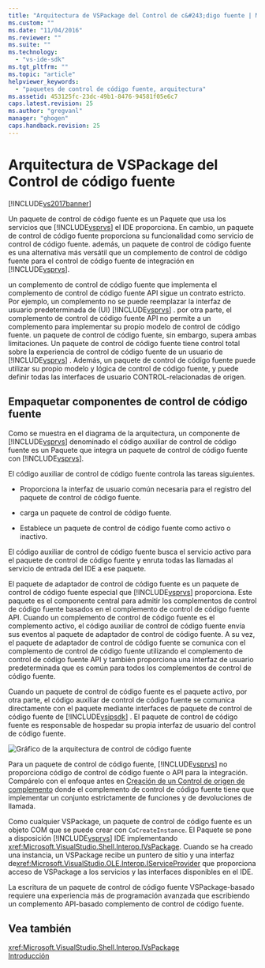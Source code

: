 ```yaml
---
title: "Arquitectura de VSPackage del Control de c&#243;digo fuente | Microsoft Docs"
ms.custom: ""
ms.date: "11/04/2016"
ms.reviewer: ""
ms.suite: ""
ms.technology: 
  - "vs-ide-sdk"
ms.tgt_pltfrm: ""
ms.topic: "article"
helpviewer_keywords: 
  - "paquetes de control de código fuente, arquitectura"
ms.assetid: 453125fc-23dc-49b1-8476-94581f05e6c7
caps.latest.revision: 25
ms.author: "gregvanl"
manager: "ghogen"
caps.handback.revision: 25
---
```

# Arquitectura de VSPackage del Control de c&#243;digo fuente
[!INCLUDE[vs2017banner](../../code-quality/includes/vs2017banner.md)]

Un paquete de control de código fuente es un Paquete que usa los servicios que [!INCLUDE[vsprvs](../../code-quality/includes/vsprvs_md.md)] el IDE proporciona.  En cambio, un paquete de control de código fuente proporciona su funcionalidad como servicio de control de código fuente.  además, un paquete de control de código fuente es una alternativa más versátil que un complemento de control de código fuente para el control de código fuente de integración en [!INCLUDE[vsprvs](../../code-quality/includes/vsprvs_md.md)].  
  
 un complemento de control de código fuente que implementa el complemento de control de código fuente API sigue un contrato estricto.  Por ejemplo, un complemento no se puede reemplazar la interfaz de usuario predeterminada de \(UI\) [!INCLUDE[vsprvs](../../code-quality/includes/vsprvs_md.md)] .  por otra parte, el complemento de control de código fuente API no permite a un complemento para implementar su propio modelo de control de código fuente.  un paquete de control de código fuente, sin embargo, supera ambas limitaciones.  Un paquete de control de código fuente tiene control total sobre la experiencia de control de código fuente de un usuario de [!INCLUDE[vsprvs](../../code-quality/includes/vsprvs_md.md)] .  Además, un paquete de control de código fuente puede utilizar su propio modelo y lógica de control de código fuente, y puede definir todas las interfaces de usuario CONTROL\-relacionadas de origen.  
  
## Empaquetar componentes de control de código fuente  
 Como se muestra en el diagrama de la arquitectura, un componente de [!INCLUDE[vsprvs](../../code-quality/includes/vsprvs_md.md)] denominado el código auxiliar de control de código fuente es un Paquete que integra un paquete de control de código fuente con [!INCLUDE[vsprvs](../../code-quality/includes/vsprvs_md.md)].  
  
 El código auxiliar de control de código fuente controla las tareas siguientes.  
  
-   Proporciona la interfaz de usuario común necesaria para el registro del paquete de control de código fuente.  
  
-   carga un paquete de control de código fuente.  
  
-   Establece un paquete de control de código fuente como activo o inactivo.  
  
 El código auxiliar de control de código fuente busca el servicio activo para el paquete de control de código fuente y enruta todas las llamadas al servicio de entrada del IDE a ese paquete.  
  
 El paquete de adaptador de control de código fuente es un paquete de control de código fuente especial que [!INCLUDE[vsprvs](../../code-quality/includes/vsprvs_md.md)] proporciona.  Este paquete es el componente central para admitir los complementos de control de código fuente basados en el complemento de control de código fuente API.  Cuando un complemento de control de código fuente es el complemento activo, el código auxiliar de control de código fuente envía sus eventos al paquete de adaptador de control de código fuente.  A su vez, el paquete de adaptador de control de código fuente se comunica con el complemento de control de código fuente utilizando el complemento de control de código fuente API y también proporciona una interfaz de usuario predeterminada que es común para todos los complementos de control de código fuente.  
  
 Cuando un paquete de control de código fuente es el paquete activo, por otra parte, el código auxiliar de control de código fuente se comunica directamente con el paquete mediante interfaces de paquete de control de código fuente de [!INCLUDE[vsipsdk](../../extensibility/includes/vsipsdk_md.md)] .  El paquete de control de código fuente es responsable de hospedar su propia interfaz de usuario del control de código fuente.  
  
 ![Gráfico de la arquitectura de control de código fuente](../../extensibility/internals/media/vsipsccarch.png "VSIPSCCArch")  
  
 Para un paquete de control de código fuente, [!INCLUDE[vsprvs](../../code-quality/includes/vsprvs_md.md)] no proporciona código de control de código fuente o API para la integración.  Compárelo con el enfoque antes en [Creación de un Control de origen de complemento](../../extensibility/internals/creating-a-source-control-plug-in.md) donde el complemento de control de código fuente tiene que implementar un conjunto estrictamente de funciones y de devoluciones de llamada.  
  
 Como cualquier VSPackage, un paquete de control de código fuente es un objeto COM que se puede crear con `CoCreateInstance`.  El Paquete se pone a disposición [!INCLUDE[vsprvs](../../code-quality/includes/vsprvs_md.md)] IDE implementando <xref:Microsoft.VisualStudio.Shell.Interop.IVsPackage>.  Cuando se ha creado una instancia, un VSPackage recibe un puntero de sitio y una interfaz de<xref:Microsoft.VisualStudio.OLE.Interop.IServiceProvider> que proporciona acceso de VSPackage a los servicios y las interfaces disponibles en el IDE.  
  
 La escritura de un paquete de control de código fuente VSPackage\-basado requiere una experiencia más de programación avanzada que escribiendo un complemento API\-basado complemento de control de código fuente.  
  
## Vea también  
 <xref:Microsoft.VisualStudio.Shell.Interop.IVsPackage>   
 [Introducción](../../extensibility/internals/getting-started-with-source-control-vspackages.md)